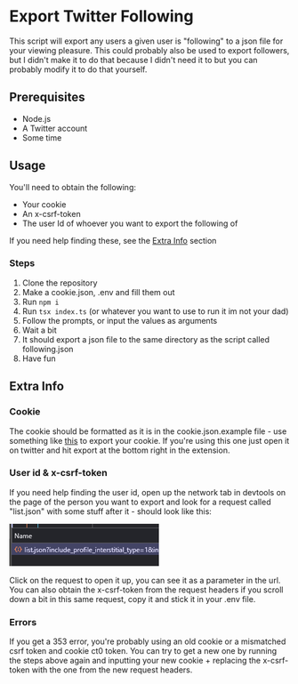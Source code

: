 # Export Twitter Following

This script will export any users a given user is "following" to a json file for your viewing pleasure.
This could probably also be used to export followers, but I didn't make it to do that because I didn't need it to but you can probably modify it to do that yourself.

## Prerequisites

- Node.js
- A Twitter account
- Some time

## Usage

You'll need to obtain the following:
- Your cookie
- An x-csrf-token
- The user Id of whoever you want to export the following of

If you need help finding these, see the [Extra Info](#extra-info) section

### Steps
1. Clone the repository
2. Make a cookie.json, .env and fill them out
3. Run `npm i`
4. Run `tsx index.ts` (or whatever you want to use to run it im not your dad)
5. Follow the prompts, or input the values as arguments 
6. Wait a bit
7. It should export a json file to the same directory as the script called following.json
8. Have fun

## Extra Info

### Cookie 
The cookie should be formatted as it is in the cookie.json.example file - use something like [this](https://chromewebstore.google.com/detail/cookie-editor/hlkenndednhfkekhgcdicdfddnkalmdm) to export your cookie. If you're using this one just open it on twitter and hit export at the bottom right in the extension.

### User id & x-csrf-token
If you need help finding the user id, open up the network tab in devtools on the page of the person you want to export and look for a request called "list.json" with some stuff after it - should look like this: 

![list.json?include_profile_intersititial_type=1](example.png)

Click on the request to open it up, you can see it as a parameter in the url. You can also obtain the x-csrf-token from the request headers if you scroll down a bit in this same request, copy it and stick it in your .env file.

### Errors

If you get a 353 error, you're probably using an old cookie or a mismatched csrf token and cookie ct0 token. You can try to get a new one by running the steps above again and inputting your new cookie + replacing the x-csrf-token with the one from the new request headers.

